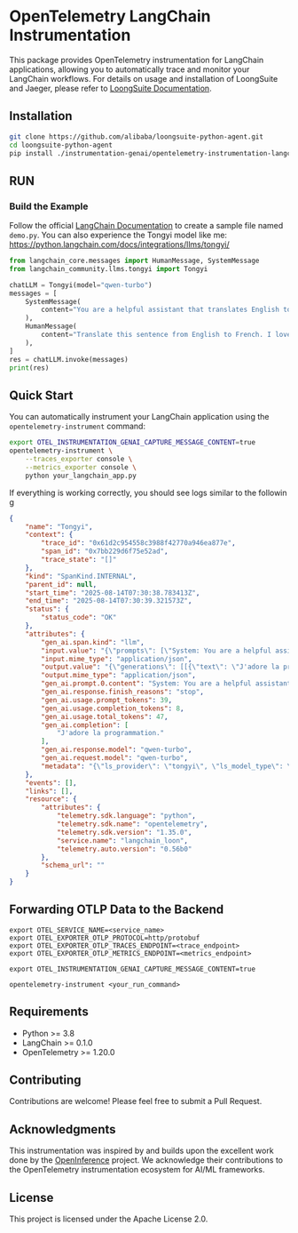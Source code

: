 # OpenTelemetry LangChain Instrumentation

This package provides OpenTelemetry instrumentation for LangChain applications, allowing you to automatically trace and monitor your LangChain workflows. For details on usage and installation of LoongSuite and Jaeger, please refer to [LoongSuite Documentation](https://github.com/alibaba/loongsuite-python-agent/blob/main/README.md).

## Installation

```bash
git clone https://github.com/alibaba/loongsuite-python-agent.git
cd loongsuite-python-agent
pip install ./instrumentation-genai/opentelemetry-instrumentation-langchain
```

## RUN

### Build the Example

Follow the official [LangChain Documentation](https://python.langchain.com/docs/introduction/) to create a sample file named `demo.py`. You can also experience the Tongyi model like me: https://python.langchain.com/docs/integrations/llms/tongyi/

```python
from langchain_core.messages import HumanMessage, SystemMessage
from langchain_community.llms.tongyi import Tongyi

chatLLM = Tongyi(model="qwen-turbo")
messages = [
    SystemMessage(
        content="You are a helpful assistant that translates English to French."
    ),
    HumanMessage(
        content="Translate this sentence from English to French. I love programming."
    ),
]
res = chatLLM.invoke(messages)
print(res)
```

## Quick Start

You can automatically instrument your LangChain application using the `opentelemetry-instrument` command:

```bash
export OTEL_INSTRUMENTATION_GENAI_CAPTURE_MESSAGE_CONTENT=true
opentelemetry-instrument \
    --traces_exporter console \
    --metrics_exporter console \
    python your_langchain_app.py
```
If everything is working correctly, you should see logs similar to the following
```json
{
    "name": "Tongyi",
    "context": {
        "trace_id": "0x61d2c954558c3988f42770a946ea877e",
        "span_id": "0x7bb229d6f75e52ad",
        "trace_state": "[]"
    },
    "kind": "SpanKind.INTERNAL",
    "parent_id": null,
    "start_time": "2025-08-14T07:30:38.783413Z",
    "end_time": "2025-08-14T07:30:39.321573Z",
    "status": {
        "status_code": "OK"
    },
    "attributes": {
        "gen_ai.span.kind": "llm",
        "input.value": "{\"prompts\": [\"System: You are a helpful assistant that translates English to French.\\nHuman: Translate this sentence from English to French. I love programming.\"]}",
        "input.mime_type": "application/json",
        "output.value": "{\"generations\": [[{\"text\": \"J'adore la programmation.\", \"generation_info\": {\"finish_reason\": \"stop\", \"request_id\": \"463d2249-6424-9eef-8665-6ef88d4fcc7a\", \"token_usage\": {\"input_tokens\": 39, \"output_tokens\": 8, \"total_tokens\": 47, \"prompt_tokens_details\": {\"cached_tokens\": 0}}}, \"type\": \"Generation\"}]], \"llm_output\": {\"model_name\": \"qwen-turbo\"}, \"run\": null, \"type\": \"LLMResult\"}",
        "output.mime_type": "application/json",
        "gen_ai.prompt.0.content": "System: You are a helpful assistant that translates English to French.\nHuman: Translate this sentence from English to French. I love programming.",
        "gen_ai.response.finish_reasons": "stop",
        "gen_ai.usage.prompt_tokens": 39,
        "gen_ai.usage.completion_tokens": 8,
        "gen_ai.usage.total_tokens": 47,
        "gen_ai.completion": [
            "J'adore la programmation."
        ],
        "gen_ai.response.model": "qwen-turbo",
        "gen_ai.request.model": "qwen-turbo",
        "metadata": "{\"ls_provider\": \"tongyi\", \"ls_model_type\": \"llm\", \"ls_model_name\": \"qwen-turbo\"}"
    },
    "events": [],
    "links": [],
    "resource": {
        "attributes": {
            "telemetry.sdk.language": "python",
            "telemetry.sdk.name": "opentelemetry",
            "telemetry.sdk.version": "1.35.0",
            "service.name": "langchain_loon",
            "telemetry.auto.version": "0.56b0"
        },
        "schema_url": ""
    }
}

```

## Forwarding OTLP Data to the Backend
```shell
export OTEL_SERVICE_NAME=<service_name>
export OTEL_EXPORTER_OTLP_PROTOCOL=http/protobuf
export OTEL_EXPORTER_OTLP_TRACES_ENDPOINT=<trace_endpoint>
export OTEL_EXPORTER_OTLP_METRICS_ENDPOINT=<metrics_endpoint>

export OTEL_INSTRUMENTATION_GENAI_CAPTURE_MESSAGE_CONTENT=true

opentelemetry-instrument <your_run_command>

```


## Requirements

- Python >= 3.8
- LangChain >= 0.1.0
- OpenTelemetry >= 1.20.0

## Contributing

Contributions are welcome! Please feel free to submit a Pull Request.

## Acknowledgments

This instrumentation was inspired by and builds upon the excellent work done by the [OpenInference](https://github.com/Arize-ai/openinference) project. We acknowledge their contributions to the OpenTelemetry instrumentation ecosystem for AI/ML frameworks.

## License

This project is licensed under the Apache License 2.0.